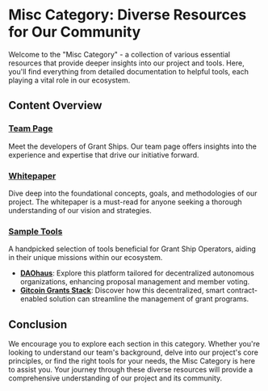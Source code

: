# Misc Category: Diverse Resources for Our Community

Welcome to the "Misc Category" - a collection of various essential resources that provide deeper insights into our project and tools. Here, you'll find everything from detailed documentation to helpful tools, each playing a vital role in our ecosystem.

## Content Overview

### [Team Page](/misc/team)
Meet the developers of Grant Ships. Our team page offers insights into the experience and expertise that drive our initiative forward.

### [Whitepaper](/misc/whitepaper)
Dive deep into the foundational concepts, goals, and methodologies of our project. The whitepaper is a must-read for anyone seeking a thorough understanding of our vision and strategies.

### [Sample Tools](/tools/)
A handpicked selection of tools beneficial for Grant Ship Operators, aiding in their unique missions within our ecosystem.
- **[DAOhaus](/tools/daohaus)**: Explore this platform tailored for decentralized autonomous organizations, enhancing proposal management and member voting.
- **[Gitcoin Grants Stack](/misc/tools/gitcoin-grants-stack)**: Discover how this decentralized, smart contract-enabled solution can streamline the management of grant programs.

## Conclusion

We encourage you to explore each section in this category. Whether you're looking to understand our team's background, delve into our project's core principles, or find the right tools for your needs, the Misc Category is here to assist you. Your journey through these diverse resources will provide a comprehensive understanding of our project and its community.

